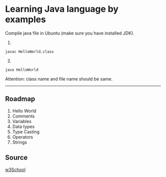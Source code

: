# Learning Java language by examples

Compile java file in Ubuntu (make sure you have installed JDK).

1.

```
javac HelloWorld.class
```
2.
```
java HelloWorld
```

Attention: class name and file name should be same.

---

## Roadmap
1. Hello World
2. Comments
3. Variables
4. Data types
5. Type Casting
6. Operators
7. Strings


## Source
[w3School](https://www.w3schools.com/java/)